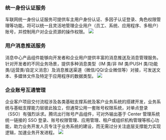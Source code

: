### 统一身份认证服务
车联网统一身份认证服务可提供车主用户身份认证、多因子认证登录、角色权限管理等功能。将可以统一且灵活地管理企业用户（员工、系统、应用程序、多租户）账号，并控制用户对企业资源的操作权限。
![](https://main.qcloudimg.com/raw/a1f3e98fb6d1e65b517681b9133e445b.png)

### 用户消息推送服务
消息中心产品组件能够向开发者和企业用户提供丰富的消息推送及消息管理服务。针对开发者的不同业务场景，提供多种消息类型（IM 类/非 IM 类/PUSH 类/功能类/运营类/自定义消息）及消息推送渠道（微信/QQ/企业微信等）对接，可发送文本、多媒体文件及特定于应用程序的数据类型。
![](https://main.qcloudimg.com/raw/e82d0fe515fc9b06d4695ad86c60389a.png)

### 企业账号互通管理
企业客户项目交付流程涉及各类基础支撑系统及客户业务系统的搭建开发，业务系统与基础支撑能力层彼此独立，但通常公用一套账号权限系统，对单点登录（SSO）有强烈诉求。腾讯出行账号产品组件，可对外输出基于 Center 管理系统统一链接的 SSO 登录、账号权限管理、应用管理、租户或组织机构管理等核心功能，助力业务开发人员专注于业务系统的建设，而无需过分关注底层支撑能力实现逻辑，加速业务开发进程。
![](https://main.qcloudimg.com/raw/b5953c9c31080680b0103967e5a75bf7.png)
